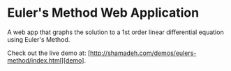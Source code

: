Euler's Method Web Application
====================

A web app that graphs the solution to a 1st order linear differential equation using Euler's Method.

Check out the live demo at: [http://shamadeh.com/demos/eulers-method/index.html][demo].

[demo]: http://shamadeh.com/demos/eulers-method/index.html
